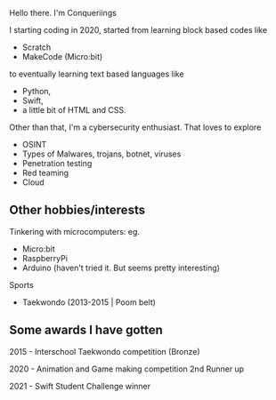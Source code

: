 Hello there. I'm Conqueriings

I starting coding in 2020, started from learning block based codes like
- Scratch
- MakeCode (Micro:bit)

to eventually learning text based languages like 
- Python,
- Swift, 
- a little bit of HTML and CSS.

Other than that, I'm a cybersecurity enthusiast. That loves to explore 
- OSINT
- Types of Malwares, trojans, botnet, viruses 
- Penetration testing 
- Red teaming 
- Cloud 

Other hobbies/interests
----------------------
Tinkering with microcomputers: eg.
- Micro:bit
- RaspberryPi
- Arduino (haven't tried it. But seems pretty interesting) 

Sports 
- Taekwondo (2013-2015 | Poom belt) 


Some awards I have gotten
--------------------------
2015 - Interschool Taekwondo competition (Bronze) 

2020 - Animation and Game making competition 
2nd Runner up 

2021 - Swift Student Challenge 
winner 
